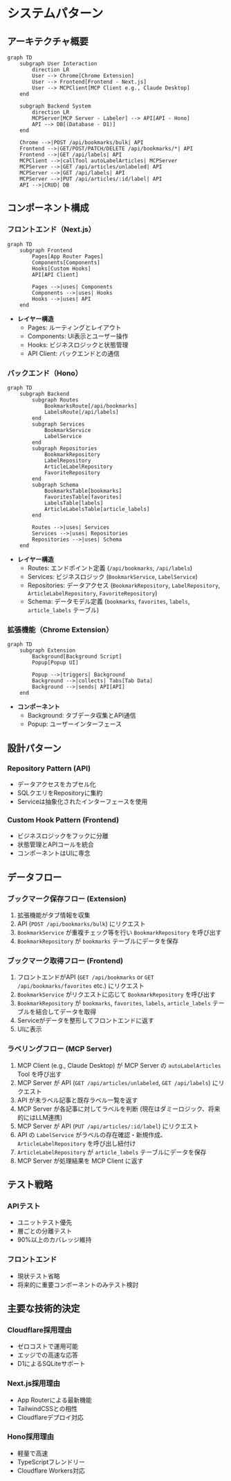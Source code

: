 # システムパターン

## アーキテクチャ概要

```mermaid
graph TD
    subgraph User Interaction
        direction LR
        User --> Chrome[Chrome Extension]
        User --> Frontend[Frontend - Next.js]
        User --> MCPClient[MCP Client e.g., Claude Desktop]
    end

    subgraph Backend System
        direction LR
        MCPServer[MCP Server - Labeler] --> API[API - Hono]
        API --> DB[(Database - D1)]
    end

    Chrome -->|POST /api/bookmarks/bulk| API
    Frontend -->|GET/POST/PATCH/DELETE /api/bookmarks/*| API
    Frontend -->|GET /api/labels| API
    MCPClient -->|callTool autoLabelArticles| MCPServer
    MCPServer -->|GET /api/articles/unlabeled| API
    MCPServer -->|GET /api/labels| API
    MCPServer -->|PUT /api/articles/:id/label| API
    API -->|CRUD| DB
```

## コンポーネント構成

### フロントエンド（Next.js）

```mermaid
graph TD
    subgraph Frontend
        Pages[App Router Pages]
        Components[Components]
        Hooks[Custom Hooks]
        API[API Client]
        
        Pages -->|uses| Components
        Components -->|uses| Hooks
        Hooks -->|uses| API
    end
```

- **レイヤー構造**
  - Pages: ルーティングとレイアウト
  - Components: UI表示とユーザー操作
  - Hooks: ビジネスロジックと状態管理
  - API Client: バックエンドとの通信

### バックエンド（Hono）

```mermaid
graph TD
    subgraph Backend
        subgraph Routes
            BookmarksRoute[/api/bookmarks]
            LabelsRoute[/api/labels]
        end
        subgraph Services
            BookmarkService
            LabelService
        end
        subgraph Repositories
            BookmarkRepository
            LabelRepository
            ArticleLabelRepository
            FavoriteRepository
        end
        subgraph Schema
            BookmarksTable[bookmarks]
            FavoritesTable[favorites]
            LabelsTable[labels]
            ArticleLabelsTable[article_labels]
        end

        Routes -->|uses| Services
        Services -->|uses| Repositories
        Repositories -->|uses| Schema
    end
```

- **レイヤー構造**
  - Routes: エンドポイント定義 (`/api/bookmarks`, `/api/labels`)
  - Services: ビジネスロジック (`BookmarkService`, `LabelService`)
  - Repositories: データアクセス (`BookmarkRepository`, `LabelRepository`, `ArticleLabelRepository`, `FavoriteRepository`)
  - Schema: データモデル定義 (`bookmarks`, `favorites`, `labels`, `article_labels` テーブル)

### 拡張機能（Chrome Extension）

```mermaid
graph TD
    subgraph Extension
        Background[Background Script]
        Popup[Popup UI]
        
        Popup -->|triggers| Background
        Background -->|collects| Tabs[Tab Data]
        Background -->|sends| API[API]
    end
```

- **コンポーネント**
  - Background: タブデータ収集とAPI通信
  - Popup: ユーザーインターフェース

## 設計パターン

### Repository Pattern (API)
- データアクセスをカプセル化
- SQLクエリをRepositoryに集約
- Serviceは抽象化されたインターフェースを使用

### Custom Hook Pattern (Frontend)
- ビジネスロジックをフックに分離
- 状態管理とAPIコールを統合
- コンポーネントはUIに専念

## データフロー

### ブックマーク保存フロー (Extension)
1. 拡張機能がタブ情報を収集
2. API (`POST /api/bookmarks/bulk`) にリクエスト
3. `BookmarkService` が重複チェック等を行い `BookmarkRepository` を呼び出す
4. `BookmarkRepository` が `bookmarks` テーブルにデータを保存

### ブックマーク取得フロー (Frontend)
1. フロントエンドがAPI (`GET /api/bookmarks` or `GET /api/bookmarks/favorites` etc.) にリクエスト
2. `BookmarkService` がリクエストに応じて `BookmarkRepository` を呼び出す
3. `BookmarkRepository` が `bookmarks`, `favorites`, `labels`, `article_labels` テーブルを結合してデータを取得
4. Serviceがデータを整形してフロントエンドに返す
5. UIに表示

### ラベリングフロー (MCP Server)
1. MCP Client (e.g., Claude Desktop) が MCP Server の `autoLabelArticles` Tool を呼び出す
2. MCP Server が API (`GET /api/articles/unlabeled`, `GET /api/labels`) にリクエスト
3. API が未ラベル記事と既存ラベル一覧を返す
4. MCP Server が各記事に対してラベルを判断 (現在はダミーロジック、将来的にはLLM連携)
5. MCP Server が API (`PUT /api/articles/:id/label`) にリクエスト
6. API の `LabelService` がラベルの存在確認・新規作成、`ArticleLabelRepository` を呼び出し紐付け
7. `ArticleLabelRepository` が `article_labels` テーブルにデータを保存
8. MCP Server が処理結果を MCP Client に返す

## テスト戦略

### APIテスト
- ユニットテスト優先
- 層ごとの分離テスト
- 90%以上のカバレッジ維持

### フロントエンド
- 現状テスト省略
- 将来的に重要コンポーネントのみテスト検討

## 主要な技術的決定

### Cloudflare採用理由
- ゼロコストで運用可能
- エッジでの高速な応答
- D1によるSQLiteサポート

### Next.js採用理由
- App Routerによる最新機能
- TailwindCSSとの相性
- Cloudflareデプロイ対応

### Hono採用理由
- 軽量で高速
- TypeScriptフレンドリー
- Cloudflare Workers対応

